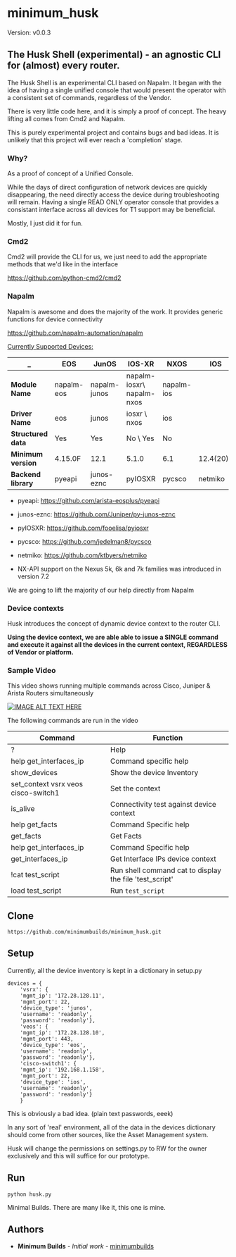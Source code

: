 # minimum_husk

Version: v0.0.3

## The Husk Shell (experimental) - an agnostic CLI for (almost) every router.

The Husk Shell is an experimental CLI based on Napalm.  It began with the idea of
having a single unified console that would present the operator with a consistent 
set of commands, regardless of the Vendor.

There is very little code here, and it is simply a proof of concept. The heavy lifting all comes
from Cmd2 and Napalm. 

This is purely experimental project and contains bugs and bad ideas.  It is unlikely that 
this project will ever reach a 'completion' stage. 

### Why?

As a proof of concept of a Unified Console.

While the days of direct configuration of network devices are quickly disappearing, the need
directly access the device during troubleshooting will remain.  Having a single READ ONLY 
operator console that provides a consistant interface across all devices for T1 support
may be beneficial. 	

Mostly, I just did it for fun.

### Cmd2

Cmd2 will provide the CLI for us, we just need to add the appropriate methods that we'd like 
in the interface

https://github.com/python-cmd2/cmd2

### Napalm

Napalm is awesome and does the majority of the work. It provides generic functions for device 
connectivity
 
https://github.com/napalm-automation/napalm

[Currently Supported Devices:](http://napalm.readthedocs.io/en/latest/support/)

|  _    |                   EOS      |   JunOS  |         IOS-XR   |    NXOS     |     IOS|
|-|-|-|-|-|-|
 | **Module Name**      |   napalm-eos | napalm-junos  |  napalm-iosxr\ napalm-nxos |  napalm-ios|
 | **Driver Name**      |   eos        | junos         |  iosxr       \ nxos        |  ios|
 | **Structured data**  |   Yes        | Yes           |  No          \ Yes         |  No|
 | **Minimum version**  |   4.15.0F    | 12.1          |  5.1.0       | 6.1  |  12.4(20)T|
 | **Backend library**  |   pyeapi  | junos-eznc |  pyIOSXR  | pycsco   |  netmiko|

- pyeapi: https://github.com/arista-eosplus/pyeapi
- junos-eznc: https://github.com/Juniper/py-junos-eznc
- pyIOSXR: https://github.com/fooelisa/pyiosxr
- pycsco: https://github.com/jedelman8/pycsco
- netmiko: https://github.com/ktbyers/netmiko

- NX-API support on the Nexus 5k, 6k and 7k families was introduced in version 7.2

We are going to lift the majority of our help directly from Napalm

### Device contexts

Husk introduces the concept of dynamic device context to the router CLI.

**Using the device context, we are able able to issue a SINGLE command and execute it against all the 
devices in the current context, REGARDLESS of Vendor or platform.**

### Sample Video

This video shows running multiple commands across Cisco, Juniper & Arista Routers simultaneously

[![IMAGE ALT TEXT HERE](http://img.youtube.com/vi/9u4f2YOfuBk/0.jpg)](http://www.youtube.com/watch?v=9u4f2YOfuBk)
 
The following commands are run in the video


| Command   |   Function  |
|------------------------------------|---------------------------------------------------------------------------|
|?|  Help|
|help get_interfaces_ip| Command specific help |
|show_devices| Show the device Inventory | 
|set_context vsrx veos cisco-switch1 | Set the context |
|is_alive| Connectivity test against device context |:w
|help get_facts | Command Specific help |
|get_facts | Get Facts |
|help get_interfaces_ip | Command Specific help |
|get_interfaces_ip | Get Interface IPs device context |
|!cat test_script | Run shell command cat to display the file 'test_script' |
|load test_script | Run `test_script` |


## Clone 

	https://github.com/minimumbuilds/minimum_husk.git

## Setup

Currently, all the device inventory is kept in a dictionary in setup.py

	devices = {
	    'vsrx': {
		'mgmt_ip': '172.28.128.11',
		'mgmt_port': 22,
		'device_type': 'junos',
		'username': 'readonly',
		'password': 'readonly'},
	    'veos': {
		'mgmt_ip': '172.28.128.10',
		'mgmt_port': 443,
		'device_type': 'eos',
		'username': 'readonly',
		'password': 'readonly'},
	    'cisco-switch1': {
		'mgmt_ip': '192.168.1.158',
		'mgmt_port': 22,
		'device_type': 'ios',
		'username': 'readonly',
		'password': 'readonly'}
	    }

This is obviously a bad idea. (plain text passwords, eeek)

In any sort of 'real' environment, all of the data in the
devices dictionary should come from other sources, like the Asset Management system.

Husk will change the  permissions on settings.py to RW for the owner exclusively
and this will suffice for our prototype.

## Run

	python husk.py



Minimal Builds. There are many like it, this one is mine.

## Authors

* **Minimum Builds** - *Initial work* - [minimumbuilds](https://github.com/minimumbuilds)
